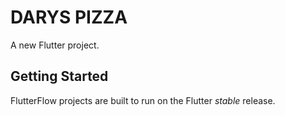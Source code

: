 # DARYS PIZZA

A new Flutter project.

## Getting Started

FlutterFlow projects are built to run on the Flutter _stable_ release.

